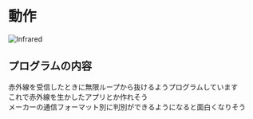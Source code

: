 # 動作
![Infrared](https://user-images.githubusercontent.com/25529722/66838893-79df6480-efa0-11e9-9b6a-b5791a10bf73.gif)

## プログラムの内容
赤外線を受信したときに無限ループから抜けるようプログラムしています  
これで赤外線を生かしたアプリとか作れそう  
メーカーの通信フォーマット別に判別ができるようになると面白くなりそう

